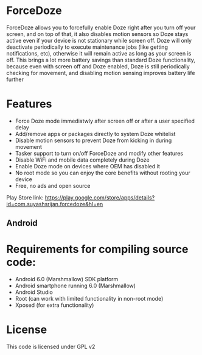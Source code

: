 # ForceDoze
ForceDoze allows you to forcefully enable Doze right after you turn off your screen, and on top of that, it also disables motion sensors so Doze stays active even if your device is not stationary while screen off. Doze will only deactivate periodically to execute maintenance jobs (like getting notifications, etc), otherwise it will remain active as long as your screen is off. This brings a lot more battery savings than standard Doze functionality, because even with screen off and Doze enabled, Doze is still periodically checking for movement, and disabling motion sensing improves battery life further

# Features
* Force Doze mode immediatwly after screen off or after a user specified delay
* Add/remove apps or packages directly to system Doze whitelist
* Disable motion sensors to prevent Doze from kicking in during movement
* Tasker support to turn on/off ForceDoze and modify other features
* Disable WiFi and mobile data completely during Doze
* Enable Doze mode on devices where OEM has disabled it
* No root mode so you can enjoy the core benefits without rooting your device
* Free, no ads and open source

Play Store link: https://play.google.com/store/apps/details?id=com.suyashsrijan.forcedoze&hl=en

## Android
# Requirements for compiling source code:

* Android 6.0 (Marshmallow) SDK platform
* Android smartphone running 6.0 (Marshmallow)
* Android Studio
* Root (can work with limited functionality in non-root mode)
* Xposed (for extra functionality)

# License

This code is licensed under GPL v2
